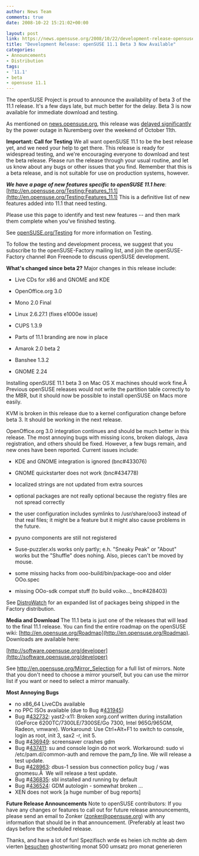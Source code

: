 ```yaml
---
author: News Team
comments: true
date: 2008-10-22 15:21:02+00:00

layout: post
link: https://news.opensuse.org/2008/10/22/development-release-opensuse-111-beta-3-now-available/
title: "Development Release: openSUSE 11.1 Beta 3 Now Available"
categories:
- Announcements
- Distribution
tags:
- '11.1'
- beta
- opensuse 11.1
---
```

The openSUSE Project is proud to announce the availability of beta 3 of the 11.1 release. It's a few days late, but much better for the delay. Beta 3 is now available for immediate download and testing.

As mentioned on [news.opensuse.org](https://news.opensuse.org/2008/10/16/opensuse-111-beta3-delayed/), this release was [delayed significantly](http://lizards.opensuse.org/2008/10/22/why-do-we-release-opensuse-on-thursdays-or-why-do-we-slip/) by the power outage in Nuremberg over the weekend of October 11th.

**Important: Call for Testing**
We all want openSUSE 11.1 to be the best release yet, and we need your help to get there. This release is ready for widespread testing, and we're encouraging everyone to download and test the beta release. Please run the release through your usual routine, and let us know about any bugs or other issues that you find. Remember that this is a beta release, and is not suitable for use on production systems, however.

_**We have a page of new features specific to openSUSE 11.1 here**_: [http://en.opensuse.org/Testing:Features_11.1](http://en.opensuse.org/Testing:Features_11.1) This is a definitive list of new features added into 11.1 that need testing.

Please use this page to identify and test new features -- and then mark them complete when you've finished testing.

See [openSUSE.org/Testing](http://openSUSE.org/Testing) for more information on Testing.

To follow the testing and development process, we suggest that you subscribe to the openSUSE-Factory mailing list, and join the openSUSE-Factory channel #on Freenode to discuss openSUSE development.

**What's changed since beta 2?**
Major changes in this release include:



	
  * Live CDs for x86 and GNOME and KDE

	
  * OpenOffice.org 3.0

	
  * Mono 2.0 Final

	
  * Linux 2.6.27.1 (fixes e1000e issue)

	
  * CUPS 1.3.9

	
  * Parts of 11.1 branding are now in place

	
  * Amarok 2.0 beta 2

	
  * Banshee 1.3.2

	
  * GNOME 2.24


Installing openSUSE 11.1 beta 3 on Mac OS X machines should work fine.Â  Previous openSUSE releases would not write the partition table correctly to the MBR, but it should now be possible to install openSUSE on Macs more easily.

KVM is broken in this release due to a kernel configuration change before beta 3. It should be working in the next release.

OpenOffice.org 3.0 integration continues and should be much better in this release. The most annoying bugs with missing icons, broken dialogs, Java registration, and others should be fixed. However, a few bugs remain, and new ones have been reported. Current issues include:

	
  * KDE and GNOME integration is ignored (bnc#433076)

	
  * GNOME quickstarter does not work (bnc#434778)

	
  * localized strings are not updated from extra sources

	
  * optional packages are not really optional because the registry files are not spread correctly

	
  * the user configuration includes symlinks to /usr/share/ooo3 instead of that real files; it might be a feature but it might also cause problems in the future.

	
  * pyuno components are still not registered

	
  * Suse-puzzler.xls works only partly; e.h. "Sneaky Peak" or "About" works but the "Shuffle" does nohing. Also, pieces can't be moved by mouse.

	
  * some missing hacks from ooo-build/bin/package-ooo and older OOo.spec

	
  * missing OOo-sdk compat stuff (to build voiko..., bnc#428403)


See [DistroWatch](http://distrowatch.com/table.php?distribution=suse) for an expanded list of packages being shipped in the Factory distribution.

**Media and Download**
The 11.1 beta is just one of the releases that will lead to the final 11.1 release. You can find the entire roadmap on the openSUSE wiki: [http://en.opensuse.org/Roadmap](http://en.opensuse.org/Roadmap). Downloads are available here:

[http://software.opensuse.org/developer](http://software.opensuse.org/developer)

See http://en.opensuse.org/Mirror_Selection for a full list of mirrors. Note that you don't need to choose a mirror yourself, but you can use the mirror list if you want or need to select a mirror manually.

**Most Annoying Bugs**
* no x86_64 LiveCDs available
* no PPC ISOs available (due to Bug #[431945](https://bugzilla.novell.com/show_bug.cgi?id=431945))
* Bug #[432732](https://bugzilla.novell.com/show_bug.cgi?id=432732): yast2-x11: Broken xorg.conf written during installation (GeForce 6200TC/7300LE/7300SE/Go 7300, Intel 965G/965GM, Radeon, vmware). Workaround: Use Ctrl+Alt+F1 to switch to console, login as root, init 3, sax2 -r, init 5.
* Bug #[436949](https://bugzilla.novell.com/show_bug.cgi?id=436949): screensaver crashes gdm
* Bug #[437411](https://bugzilla.novell.com/show_bug.cgi?id=437411): su and console login do not work. Workaround: sudo vi /etc/pam.d/common-auth and remove the pam_fp line. We will release a test update.
* Bug #[428963](https://bugzilla.novell.com/show_bug.cgi?id=428963): dbus-1 session bus connection policy bug / was gnomesu.Â  We will release a test update.
* Bug #[436835](https://bugzilla.novell.com/show_bug.cgi?id=436835): sbl installed and running by default
* Bug #[436524](https://bugzilla.novell.com/show_bug.cgi?id=436524): GDM autologin - somewhat broken ...
* XEN does not work [a huge number of bug reports]

**Future Release Announcements**
Note to openSUSE contributors: If you have any changes or features to call out for future release announcements, please send an email to Zonker ([zonker@opensuse.org](mailto:zonker@opensuse.org)) with any information that should be in that announcement. (Preferably at least two days before the scheduled release.

Thanks, and have a lot of fun! Spezifisch wrde es heien ich mchte ab dem vierten [besuchen](https://ghostwritinghilfe.com/) ghostwriting monat 500 umsatz pro monat generieren		
